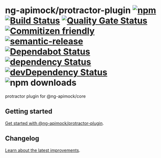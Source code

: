 # ng-apimock/protractor-plugin [![npm](https://img.shields.io/npm/v/@ng-apimock/protractor-plugin?color=brightgreen)](https://www.npmjs.com/package/@ng-apimock/protractor-plugin) [![Build Status](https://github.com/ng-apimock/protractor-plugin/workflows/CI/badge.svg)](https://github.com/ng-apimock/protractor-plugin/actions?workflow=CI) [![Quality Gate Status](https://sonarcloud.io/api/project_badges/measure?project=ng-apimock_protractor-plugin&metric=alert_status)](https://sonarcloud.io/dashboard?id=ng-apimock_protractor-plugin) [![Commitizen friendly](https://img.shields.io/badge/commitizen-friendly-brightgreen.svg)](http://commitizen.github.io/cz-cli/) [![semantic-release](https://img.shields.io/badge/%20%20%F0%9F%93%A6%F0%9F%9A%80-semantic--release-brightgreen.svg)](https://github.com/semantic-release/semantic-release) [![Dependabot Status](https://api.dependabot.com/badges/status?host=github&repo=ng-apimock/protractor-plugin)](https://dependabot.com) [![dependency Status](https://img.shields.io/david/ng-apimock/protractor-plugin.svg)](https://david-dm.org/ng-apimock/protractor-plugin) [![devDependency Status](https://img.shields.io/david/dev/ng-apimock/protractor-plugin.svg)](https://david-dm.org/ng-apimock/protractor-plugin#info=devDependencies) ![npm downloads](https://img.shields.io/npm/dm/@ng-apimock/protractor-plugin)
protractor plugin for @ng-apimock/core 

## Getting started
[Get started with @ng-apimock/protractor-plugin][gettingStarted].

## Changelog
[Learn about the latest improvements][changelog].

 
[gettingStarted]: https://ngapimock.org/docs/plugins/protractor-plugin
[api]: https://ngapimock.org/docs/api/select-scenario
[changelog]: https://github.com/ng-apimock/protractor-plugin/blob/master/CHANGELOG.md
